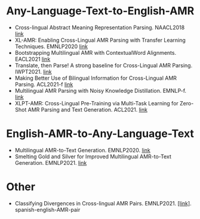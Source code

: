 # Any-Language-Text-to-English-AMR
- Cross-lingual Abstract Meaning Representation Parsing. NAACL2018 [link](https://aclanthology.org/N18-1104/)
- XL-AMR: Enabling Cross-Lingual AMR Parsing with Transfer Learning Techniques. EMNLP2020 [link](https://aclanthology.org/2020.emnlp-main.195/)
- Bootstrapping Multilingual AMR with ContextualWord Alignments. EACL2021 [link](https://aclanthology.org/2021.eacl-main.30/)
- Translate, then Parse! A strong baseline for Cross-Lingual AMR Parsing. IWPT2021. [link](https://aclanthology.org/2021.iwpt-1.6/)
- Making Better Use of Bilingual Information for Cross-Lingual AMR Parsing. ACL2021-f [link](https://aclanthology.org/2021.findings-acl.134.pdf)
- Multilingual AMR Parsing with Noisy Knowledge Distillation. EMNLP-f. [link](https://aclanthology.org/2021.findings-emnlp.237/)
- XLPT-AMR: Cross-Lingual Pre-Training via Multi-Task Learning for Zero-Shot AMR Parsing and Text Generation. ACL2021. [link](https://aclanthology.org/2021.acl-long.73.pdf)

# English-AMR-to-Any-Language-Text
- Multilingual AMR-to-Text Generation. EMNLP2020. [link](https://aclanthology.org/2020.emnlp-main.231/)
- Smelting Gold and Silver for Improved Multilingual AMR-to-Text Generation. EMNLP2021. [link](https://aclanthology.org/2021.emnlp-main.57/)

# Other
- Classifying Divergences in Cross-lingual AMR Pairs. EMNLP2021. [[link]](https://aclanthology.org/2021.law-1.6/). spanish-english-AMR-pair
